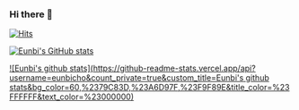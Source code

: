 ### Hi there 👋

[![Hits](https://hits.seeyoufarm.com/api/count/incr/badge.svg?url=https%3A%2F%2Fgithub.com%2Feunbicho&count_bg=%23FFFFFF&title_bg=%23B3DF71&icon=snapcraft.svg&icon_color=%23EAFFD8&title=hits&edge_flat=true)](https://hits.seeyoufarm.com)

[![Eunbi's GitHub stats](https://github-readme-stats.vercel.app/api?username=eunbicho)](https://github.com/anuraghazra/github-readme-stats)

[![Eunbi's github stats](https://github-readme-stats.vercel.app/api?username=eunbicho&count_private=true&custom_title=Eunbi's github stats&bg_color=60,%2379C83D,%23A6D97F,%23F9F89E&title_color=%23FFFFFF&text_color=%23000000)](https://github.com/anuraghazra/github-readme-stats)


